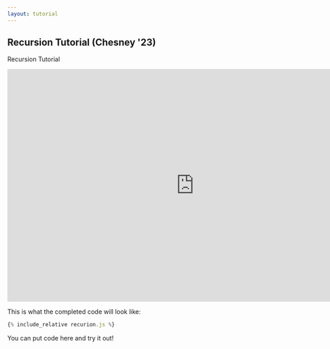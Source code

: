 ```yaml
---
layout: tutorial
---
```


## Recursion Tutorial (Chesney '23)

Recursion Tutorial

<div class="center">
<iframe width="845" height="528" src="https://www.youtube.com/embed/wY8fs5llvOs" frameborder="0" allow="accelerometer; autoplay; clipboard-write; encrypted-media; gyroscope; picture-in-picture" allowfullscreen></iframe>
</div>

This is what the completed code will look like:

<div id="preview"></div>

```javascript
{% include_relative recurion.js %}
```

You can put code here and try it out!

<script src="intro.js"></script>
